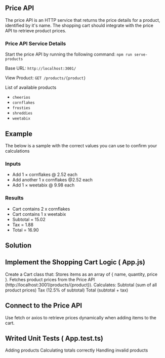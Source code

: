 

## Price API

The price API is an HTTP service that returns the price details for a product, identified by it's name. The shopping cart should integrate with the price API to retrieve product prices. 

### Price API Service Details

Start the price API by running the following command: `npm run serve-products`

Base URL: `http://localhost:3001/`

View Product: `GET /products/{product}`

List of available products
* `cheerios`
* `cornflakes`
* `frosties`
* `shreddies`
* `weetabix`

## Example
The below is a sample with the correct values you can use to confirm your calculations

### Inputs
* Add 1 × cornflakes @ 2.52 each
* Add another 1 x cornflakes @2.52 each
* Add 1 × weetabix @ 9.98 each
  
### Results  
* Cart contains 2 x cornflakes
* Cart contains 1 x weetabix
* Subtotal = 15.02
* Tax = 1.88
* Total = 16.90
## Solution 
## Implement the Shopping Cart Logic ( App.js)
Create a Cart class that:
     Stores items as an array of { name, quantity, price }.
     Fetches product prices from the Price API (http://localhost:3001/products/{product}).
Calculates:
     Subtotal (sum of all product prices)
     Tax (12.5% of subtotal)
     Total (subtotal + tax)
## Connect to the Price API
Use fetch or axios to retrieve prices dynamically when adding items to the cart.
## Writed Unit Tests ( App.test.ts)
Adding products
Calculating totals correctly
Handling invalid products
